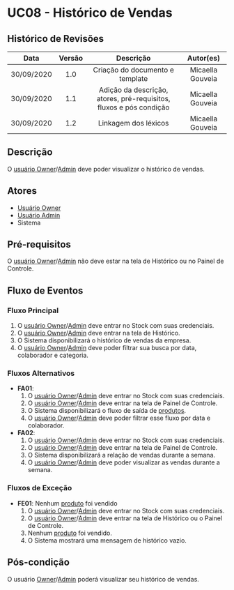# UC08 - Histórico de Vendas

## Histórico de Revisões

| Data | Versão | Descrição | Autor(es) |
|:----:|:------:|:---------:|:---------:|
| 30/09/2020 | 1.0 | Criação do documento e template | Micaella Gouveia |
| 30/09/2020 | 1.1 | Adição da descrição, atores, pré-requisitos, fluxos e pós condição | Micaella Gouveia |
| 30/09/2020 | 1.2 | Linkagem dos léxicos | Micaella Gouveia |

## Descrição
O [usuário Owner](Modeling/objeto?id=Owner)/[Admin](Modeling/objeto?id=Admin) deve poder visualizar o histórico de vendas.

## Atores
* [Usuário Owner](Modeling/objeto?id=Owner)
* [Usuário Admin](Modeling/objeto?id=Admin)
* Sistema

## Pré-requisitos
O [usuário Owner](Modeling/objeto?id=Owner)/[Admin](Modeling/objeto?id=Admin) não deve estar na tela de Histórico ou no Painel de Controle.

## Fluxo de Eventos
### Fluxo Principal
1. O [usuário Owner](Modeling/objeto?id=Owner)/[Admin](Modeling/objeto?id=Admin) deve entrar no Stock com suas credenciais.
2. O [usuário Owner](Modeling/objeto?id=Owner)/[Admin](Modeling/objeto?id=Admin) deve entrar na tela de Histórico.
3. O Sistema disponibilizará o histórico de vendas da empresa.
4. O [usuário Owner](Modeling/objeto?id=Owner)/[Admin](Modeling/objeto?id=Admin) deve poder filtrar sua busca por data, colaborador e categoria.

### Fluxos Alternativos
* **FA01**:
    1. O [usuário Owner](Modeling/objeto?id=Owner)/[Admin](Modeling/objeto?id=Admin) deve entrar no Stock com suas credenciais.
    2. O [usuário Owner](Modeling/objeto?id=Owner)/[Admin](Modeling/objeto?id=Admin) deve entrar na tela de Painel de Controle.
    3. O Sistema disponibilizará o fluxo de saída de [produtos](Modeling/objeto?id=Produto).
    4. O [usuário Owner](Modeling/objeto?id=Owner)/[Admin](Modeling/objeto?id=Admin) deve poder filtrar esse fluxo por data e colaborador.
* **FA02**:
    1. O [usuário Owner](Modeling/objeto?id=Owner)/[Admin](Modeling/objeto?id=Admin) deve entrar no Stock com suas credenciais.
    2. O [usuário Owner](Modeling/objeto?id=Owner)/[Admin](Modeling/objeto?id=Admin) deve entrar na tela de Painel de Controle.
    3. O Sistema disponibilizará a relação de vendas durante a semana.
    4. O [usuário Owner](Modeling/objeto?id=Owner)/[Admin](Modeling/objeto?id=Admin) deve poder visualizar as vendas durante a semana.

### Fluxos de Exceção
* **FE01**: Nenhum [produto](Modeling/objeto?id=Produto) foi vendido
    1. O [usuário Owner](Modeling/objeto?id=Owner)/[Admin](Modeling/objeto?id=Admin) deve entrar no Stock com suas credenciais.
    2. O [usuário Owner](Modeling/objeto?id=Owner)/[Admin](Modeling/objeto?id=Admin) deve entrar na tela de Histórico ou o Painel de Controle.
    3. Nenhum [produto](Modeling/objeto?id=Produto) foi vendido.
    4. O Sistema mostrará uma mensagem de histórico vazio.

## Pós-condição
O usuário [Owner](Modeling/objeto?id=Owner)/[Admin](Modeling/objeto?id=Admin) poderá visualizar seu histórico de vendas.